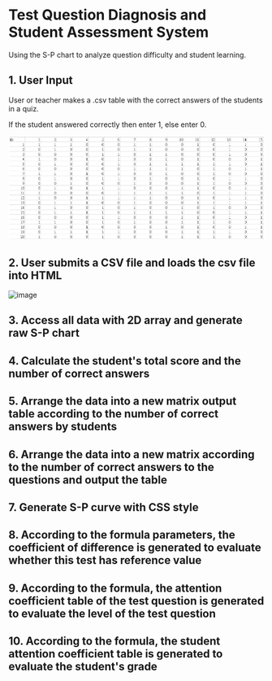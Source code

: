 # Test Question Diagnosis and Student Assessment System
Using  the S-P chart to analyze question difficulty and student learning.

## 1. User Input

User or teacher makes a .csv table with the correct answers of the students in a quiz.

If the student answered correctly then enter 1, else enter 0.

![image](https://github.com/ycchiu0703/Test-Question-Diagnosis-and-Student-Assessment-System/blob/main/image/csv_sample.jpg)

## 2. User submits a CSV file and loads the csv file into HTML

![image]()

## 3. Access all data with 2D array and generate raw S-P chart

## 4. Calculate the student's total score and the number of correct answers

## 5. Arrange the data into a new matrix output table according to the number of correct answers by students

## 6. Arrange the data into a new matrix according to the number of correct answers to the questions and output the table

## 7. Generate S-P curve with CSS style

## 8. According to the formula parameters, the coefficient of difference is generated to evaluate whether this test has reference value

## 9. According to the formula, the attention coefficient table of the test question is generated to evaluate the level of the test question

## 10. According to the formula, the student attention coefficient table is generated to evaluate the student's grade

